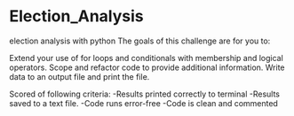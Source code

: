# Election_Analysis
 election analysis with python
The goals of this challenge are for you to:

Extend your use of for loops and conditionals with membership and logical operators.
Scope and refactor code to provide additional information.
Write data to an output file and print the file.

Scored of following criteria:
	-Results printed correctly to terminal
	-Results saved to a text file.
	-Code runs error-free
	-Code is clean and commented

